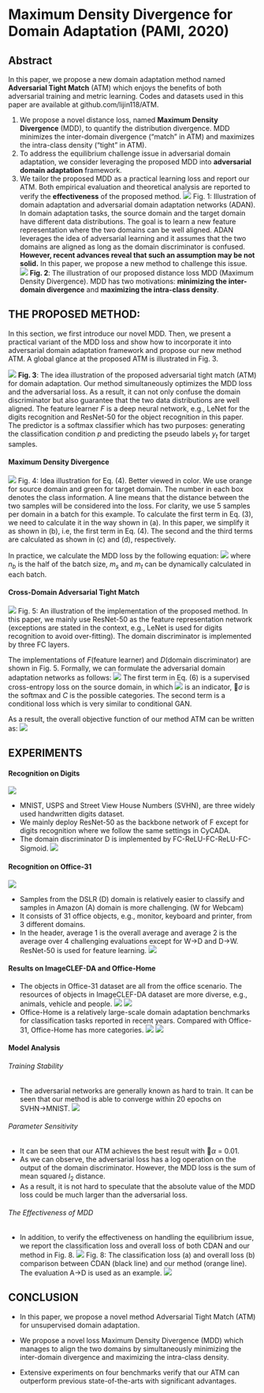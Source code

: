 # Maximum Density Divergence for Domain Adaptation (PAMI, 2020)

## Abstract
In this paper, we propose a new domain adaptation method named **Adversarial Tight Match** (ATM) which enjoys the benefits of both adversarial training and metric learning.
Codes and datasets used in this paper are available at github.com/lijin118/ATM.
1. We propose a novel distance loss, named **Maximum Density Divergence** (MDD), to quantify the distribution divergence. MDD minimizes the inter-domain divergence (“match” in ATM) and maximizes the intra-class density (“tight” in ATM). 
2. To address the equilibrium challenge issue in adversarial domain adaptation, we consider leveraging the proposed MDD into **adversarial domain adaptation** framework. 
3. We tailor the proposed MDD as a practical learning loss and report our ATM. Both empirical evaluation and theoretical analysis are reported to verify the **effectiveness** of the proposed method.
![](2021-08-30-17-07-47.png)
Fig. 1: Illustration of domain adaptation and adversarial domain adaptation networks (ADAN). In domain adaptation tasks, the source domain and the target domain have different data distributions. The goal is to learn a new feature representation where the two domains can be well aligned. ADAN leverages the idea of adversarial learning and it assumes that the two domains are aligned as long as the domain discriminator is confused. **However, recent advances reveal that such an assumption may be not solid.** In this paper, we propose a new method to challenge this issue.
![](2021-08-30-17-10-34.png)
**Fig. 2**: The illustration of our proposed distance loss MDD (Maximum Density Divergence). MDD has two motivations: **minimizing the inter-domain divergence** and **maximizing the intra-class density**.

<!--
In summary, the main contributions of this paper can be outlined as: 
- We present a novel loss MDD for unsupervised domain adaptation. MDD jointly minimizes the inter-domain divergence and maximizes the intra-domain density. It can be seamlessly incorporated into deep domain adaptation networks and optimized by stochastic gradient descent. 
- We argue that the equilibrium challenge issue in adversarial domain adaptation can be alleviated by optimizing an additional loss which quantifies the distribution gaps. In this paper, we deploy the proposed MDD loss. The loss can also be used as a regularization term in adversarial domain adaptation networks to improve the performance. 
- We propose a novel method named Adversarial Tight Match (ATM) for unsupervised domain adaptation. The proposed ATM leverages the MDD in adversarial domain adaptation networks. Experiments on four benchmarks verify that our method can significantly outperform several previous state-of-the-arts. The result on SVHN!MNIST, for instance, is improved from 89.2% to 96.1%
--> 

## THE PROPOSED METHOD:
In this section, we first introduce our novel MDD. Then, <!--we prove it is a lower bound of symmetric KL-divergence. At last, --> we present a practical variant of the MDD loss and show how to incorporate it into adversarial domain adaptation framework and propose our new method ATM. A global glance at the proposed ATM is illustrated in Fig. 3.


![](2021-08-30-17-12-22.png)
**Fig. 3**: The idea illustration of the proposed adversarial tight match (ATM) for domain adaptation. Our method simultaneously optimizes the MDD loss and the adversarial loss. As a result, it can not only confuse the domain discriminator but also guarantee that the two data distributions are well aligned. The feature learner $F$ is a deep neural network, e.g., LeNet for the digits recognition and ResNet-50 for the object recognition in this paper. The predictor is a softmax classifier which has two purposes: generating the classification condition $p$ and predicting the pseudo labels $y_{t}$ for target samples.

#### **Maximum Density Divergence**
![](2021-08-31-16-25-18.png)
Fig. 4: Idea illustration for Eq. (4). Better viewed in color. We use orange for source domain and green for target domain. The number in each box denotes the class information. A line means that the distance between the two samples will be considered into the loss. For clarity, we use 5 samples per domain in a batch for this example. To calculate the first term in Eq. (3), we need to calculate it in the way shown in (a). In this paper, we simplify it as shown in (b), i.e, the first term in Eq. (4). The second and the third terms are calculated as shown in (c) and (d), respectively.

In practice, we calculate the MDD loss by the following equation:
![](2021-08-31-16-22-49.png)
where $n_{b}$ is the half of the batch size, $m_{s}$ and $m_{t}$ can be dynamically calculated in each batch.

#### **Cross-Domain Adversarial Tight Match**
![](2021-08-31-16-33-43.png)
Fig. 5: An illustration of the implementation of the proposed method. In this paper, we mainly use ResNet-50 as the feature representation network (exceptions are stated in the context, e.g., LeNet is used for digits recognition to avoid over-fitting). The domain discriminator is implemented by three FC layers.

The implementations of $F$(feature learner) and $D$(domain discriminator) are shown in Fig. 5. Formally, we can formulate the adversarial domain adaptation networks as follows:
![](2021-08-31-16-33-17.png)
The first term in Eq. (6) is a supervised cross-entropy loss on the source domain, in which ![](2021-08-31-16-52-40.png) is an indicator, $\sigma$ is the softmax and $C$ is the possible categories. The second term is a conditional loss which is very similar to conditional GAN.

As a result, the overall objective function of our method ATM can be written as:
![](2021-09-01-14-40-20.png)

## EXPERIMENTS
#### Recognition on Digits
![](2021-09-01-21-09-59.png)
- MNIST, USPS and Street View House Numbers (SVHN), are three widely used handwritten digits dataset. 
- We mainly deploy ResNet-50 as the backbone network of F except for digits recognition where we follow the same settings in CyCADA.
- The domain discriminator D is implemented by FC-ReLU-FC-ReLU-FC-Sigmoid.
![](2021-09-01-13-53-53.png)

#### Recognition on Office-31
![](2021-09-01-14-09-47.png)
- Samples from the DSLR (D) domain is relatively easier to classify and samples in Amazon (A) domain is more challenging. (W for Webcam)
- It consists of 31 office objects, e.g., monitor, keyboard and printer, from 3 different domains. 
- In the header, average 1 is the overall average and average 2 is the average over 4 challenging evaluations except for W$\rightarrow$D and D$\rightarrow$W. ResNet-50 is used for feature learning.
![](2021-09-01-14-07-41.png)

#### Results on ImageCLEF-DA and Office-Home
- The objects in Office-31 dataset are all from the office scenario. The resources of objects in ImageCLEF-DA dataset are more diverse, e.g., animals, vehicle and people.
![](2021-09-01-14-22-36.png)
![](2021-09-01-14-22-57.png)
- Office-Home is a relatively large-scale domain adaptation benchmarks for classification tasks reported in recent years. Compared with Office-31, Office-Home has more categories.
![](2021-09-01-14-30-15.png)
![](2021-09-01-14-23-07.png)

#### Model Analysis
###### Training Stability
- The adversarial networks are generally known as hard to train. It can be seen that our method is able to converge within 20 epochs on SVHN$\rightarrow$MNIST.
![](2021-09-01-14-37-32.png)

###### Parameter Sensitivity
- It can be seen that our ATM achieves the best result with $\alpha$ = 0.01.
- As we can observe, the adversarial loss has a log operation on the output of the domain discriminator. However, the MDD loss is the sum of mean squared $l_{2}$ distance. 
- As a result, it is not hard to speculate that the absolute value of the MDD loss could be much larger than the adversarial loss.

###### The Effectiveness of MDD
- In addition, to verify the effectiveness on handling the equilibrium issue, we report the classification loss and overall loss of both CDAN and our method in Fig. 8.
![](2021-09-01-14-50-46.png)
Fig. 8: The classification loss (a) and overall loss (b) comparison between CDAN (black line) and our method (orange line). The evaluation A$\rightarrow$D is used as an example.
![](2021-09-01-14-48-10.png)

## CONCLUSION
- In this paper, we propose a novel method Adversarial Tight Match (ATM) for unsupervised domain adaptation.

- We propose a novel loss Maximum Density Divergence (MDD) which manages to align the two domains by simultaneously minimizing the inter-domain divergence and maximizing the intra-class density.

- Extensive experiments on four benchmarks verify that our ATM can outperform previous state-of-the-arts with significant advantages.